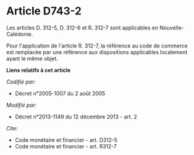 # Article D743-2

Les articles D. 312-5, D. 312-6 et R. 312-7 sont applicables en Nouvelle-Calédonie. 

Pour l'application de l'article R. 312-7, la référence au code de commerce est remplacée par une référence aux dispositions
applicables localement ayant le même objet.

**Liens relatifs à cet article**

_Codifié par_:

  - Décret n°2005-1007 du 2 août 2005

_Modifié par_:

  - Décret n°2013-1149 du 12 décembre 2013 - art. 2

_Cite_:

  - Code monétaire et financier - art. D312-5
  - Code monétaire et financier - art. R312-7
